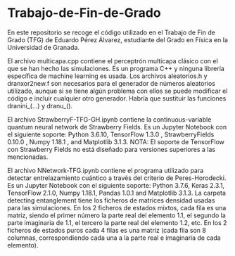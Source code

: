 # Trabajo-de-Fin-de-Grado
En este repositorio se recoge el código utilizado en el Trabajo de Fin de Grado (TFG) de Eduardo Pérez Álvarez, estudiante del Grado en Física en la Universidad de Granada.

El archivo multicapa.cpp contiene el perceptrón multicapa clásico con el que se han hecho las simulaciones. Es un programa C++ y ninguna librería específica de machine learning es usada. Los archivos aleatorios.h y dranxor2new.f son necesarios para el generador de números aleatorios utilizado, aunque si se tiene algún problema con ellos se puede modificar el código e incluir cualquier otro generador. Habría que sustituir las funciones dranini_(...) y dranu_().

El archivo StrawberryF-TFG-GH.ipynb contiene la continuous-variable quantum neural network de Strawberry Fields. Es un Jupyter Notebook con el siguiente soporte: Python 3.6.10, TensorFlow 1.3.0 , StrawberryFields 0.10.0 , Numpy 1.18.1 , and Matplotlib
3.1.3. NOTA: El soporte de TensorFlow con Strawberry Fields no está diseñado para versiones superiores a las mencionadas.

El archivo NNetwork-TFG.ipynb contiene el programa utilizado para detectar entrelazamiento cuántico a través del criterio de Peres-Horodecki. Es un Jupyter Notebook con el siguiente soporte: Python 3.7.6, Keras 2.3.1, TensorFlow 2.1.0, Numpy 1.18.1, Pandas
1.0.1 and Matplotlib 3.1.3. La carpeta detecting entanglement tiene los ficheros de matrices densidad usadas para las simulaciones. En los 2 ficheros de estados mixtos, cada fila es una matriz, siendo el primer número la parte real del elemento 1.1, el segundo la parte imaginaria de 1.1, el tercero la parte real del elemento 1.2, etc. En los 2 ficheros de estados puros cada 4 filas es una matriz (cada fila son 8 columnas, correspondiendo cada una a la parte real e imaginaria de cada elemento).
